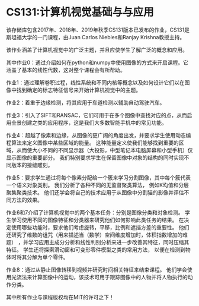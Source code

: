 # CS131:计算机视觉基础与与应用


该存储库包含2017年、2018年、2019年秋季CS131版本已发布的作业，CS131是斯坦福大学的一门课程，由Juan Carlos Niebles和Ranjay Krishna教授主持。

该作业涵盖了计算机视觉中的广泛主题，并且应使学生了解广泛的概念和应用。 

其中作业0：通过介绍如何在python和numpy中使用图像的方式来开启课程。它涵盖了基本的线性代数，这对整个课程会有所帮助。

作业1：通过理解卷积过程，线性系统和不同内核等概念以及如何设计它们以在图像中找到确定的标志特征信号来开始计算机视觉中的主题。 

作业2：着重于边缘检测，将其应用于车道检测以辅助自动驾驶汽车。 

作业3：引入了SIFT和RANSAC，它们可用于在多个图像中查找对应的点，从而启用全景创建之类的应用程序，这是我们大多数智能手机中的常见功能。

作业4：超越了像素和边缘，从图像的更广阔的角度出发，并要求学生使用动态编程算法来定义图像中某些区域的能量。 
这种能量定义使我们能够找到重要的区域，从而使大小不同的不同显示器（大投影，中型笔记本电脑屏幕和小型手机）仅显示图像的重要部分。
我们特别要求学生在保留图像中对象的结构的同时实现不同版本的接缝雕刻。

作业5：要求学生通过将每个像素分配给一个簇来学习分割图像，其中每个簇代表一个语义对象类别。 我们分析了各种不同的无监督聚类算法，
例如K均值和分层聚集聚类技术。 他们还学会将自己的技术应用于从图像中分割猫的影像并评估不同方法的效果。

作业6和7介绍了计算机视觉中的两个基本任务：分别是图像分类和对象检测。 学生学习使用不同的图像特征和分类器来研究他们如何影响此类任务的结果。 
在决定使用哪些功能时，要求他们考虑旋转，平移，比例和遮挡方差的重要性。 他们还研究了维数的诅咒（用来描述当（数学）空间维度增加时，体积指数增加的难题）
，并学习应用主成分分析和线性判别分析来进一步改善其特征，同时压缩其特征。 学生还将探索滑动窗和可变形零件模型之类的常用方法，
以便在检测到物体时将其分解为单个零件。

作业8：通过从静止图像转移到视频并研究时间相关特征来结束课程。 他们学会使用光流法来计算图像中的运动，该技术可用于跟踪图像中的人物并将人物执行的动作分类。

其中所有作业与课程版权均在MIT的许可之下！
